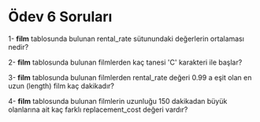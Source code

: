 # Ödev 6 Soruları

1- **film** tablosunda bulunan rental_rate sütunundaki değerlerin ortalaması nedir?

2- **film** tablosunda bulunan filmlerden kaç tanesi 'C' karakteri ile başlar?

3- **film** tablosunda bulunan filmlerden rental_rate değeri 0.99 a eşit olan en uzun (length) film kaç dakikadır?

4- **film** tablosunda bulunan filmlerin uzunluğu 150 dakikadan büyük olanlarına ait kaç farklı replacement_cost değeri vardır?